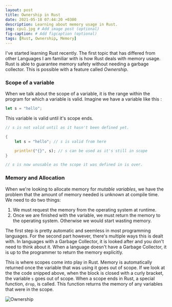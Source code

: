 ```yaml
---
layout: post
title: Ownership in Rust
date: 2021-05-18 07:44:20 +0300
description: Learning about memory usage in Rust.
img: cpu1.jpg # Add image post (optional)
fig-caption: # Add figcaption (optional)
tags: [Rust, Ownership, Memory]
---
```

I've started learning Rust recently. The first topic that has differed from other Languages I am familiar with is how Rust deals with memory usage. Rust is able to guarantee memory safety without needing a garbage collector. This is possible with a feature called *Ownership*. 


### Scope of a variable
When we talk about the scope of a variable, it is the range within the program for which a variable is valid. Imagine we have a variable like this :

```rust
let s = "hello";
```

This variable is valid until it's scope ends.

```rust
// s is not valid until as it hasn't been defined yet.

{ 
    let s = "hello"; // s is valid from here

    println!("{}", s); // s can be used as it's still in scope
} 

// s is now unusable as the scope it was defined in is over.

```

### Memory and Allocation
When we're looking to allocate memory for *mutable variables*, we have the problem that the amount of memory needed is unknown at compile time. We need to do two things:

1. We must request the memory from the operating system at runtime.
2. Once we are finished with the variable, we must return the memory to the operating system. Otherwise we would start wasting memory.

The first step is pretty automatic and seemless in most programming languages. For the second part however, there's multiple ways this is dealt with. 
In languages with a Garbage Collector, it is looked after and you don't need to think about it. When a language doesn't have a Garbage Collector,
it is up to the programmer to return the memory explicitly. 

This is where scopes come into play in Rust. Memory is automatically returned once the variable that was using it goes out of scope. If we look at the the code snipped above, when the block is closed with a curly bracket, the variable `s` goes out of scope. When a scope ends in Rust, a special function, `drop`, is called. This function returns the memory of any variables that were in the scope.


![Ownership]({{site.baseurl}}/assets/img/sunset.jpg)

